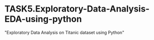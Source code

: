 # TASK5.Exploratory-Data-Analysis-EDA-using-python
"Exploratory Data Analysis on Titanic dataset using Python"
